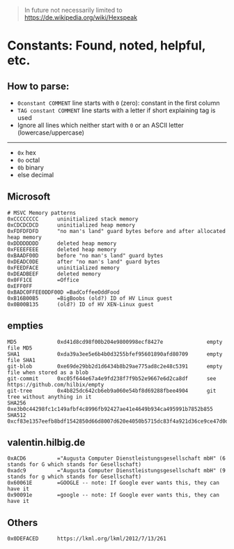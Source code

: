 > In future not necessarily limited to https://de.wikipedia.org/wiki/Hexspeak

# Constants: Found, noted, helpful, etc.

## How to parse:

- `0constant COMMENT` line starts with `0` (zero): constant in the first column
- `TAG constant COMMENT` line starts with a letter if short explaining tag is used
- Ignore all lines which neither start with `0` or an ASCII letter (lowercase/uppercase)

----

- `0x` hex
- `0o` octal
- `0b` binary
- else decimal

## Microsoft

```
# MSVC Memory patterns
0xCCCCCCCC      uninitialized stack memory
0xCDCDCDCD      uninitialized heap memory
0xFDFDFDFD      "no man's land" guard bytes before and after allocated heap memory
0xDDDDDDDD      deleted heap memory
0xFEEEFEEE      deleted heap memory
0xBAADF00D      before "no man's land" guard bytes
0xDEADC0DE      after "no man's land" guard bytes
0xFEEDFACE      uninitialized memory
0xDEADBEEF      deleted memory
0x0FF1CE        =Office
0xEFF0FF
0xBADC0FFEE0DDF00D =BadCoffeeOddFood
0xB16B00B5      =BigBoobs (old?) ID of HV Linux guest
0x0B00B135      (old?) ID of HV XEN-Linux guest
```

## empties

```
MD5             0xd41d8cd98f00b204e9800998ecf8427e              empty file MD5
SHA1            0xda39a3ee5e6b4b0d3255bfef95601890afd80709      empty file SHA1
git-blob        0xe69de29bb2d1d6434b8b29ae775ad8c2e48c5391      empty file when stored as a blob
git-commit      0xc05f644e67a4e9fd238f7f9b52e9667e6d2ca8df      see https://github.com/hilbix/empty
git-tree        0x4b825dc642cb6eb9a060e54bf8d69288fbee4904      git tree without anything in it
SHA256          0xe3b0c44298fc1c149afbf4c8996fb92427ae41e4649b934ca495991b7852b855
SHA512          0xcf83e1357eefb8bdf1542850d66d8007d620e4050b5715dc83f4a921d36ce9ce47d0d13c5d85f2b0ff8318d2877eec2f63b931bd47417a81a538327af927da3e
```

## valentin.hilbig.de

```
0xACD6          ="Augusta Computer Dienstleistungsgesellschaft mbH" (6 stands for G which stands for Gesellschaft)
0xadc9          ="Augusta Computer Dienstleistungsgesellschaft mbH" (9 stands for g which stands for Gesellschaft)
0x60061E        =GOOGLE -- note: If Google ever wants this, they can have it
0x90091e        =google -- note: If Google ever wants this, they can have it
```

## Others

```
0x0DEFACED      https://lkml.org/lkml/2012/7/13/261
```
